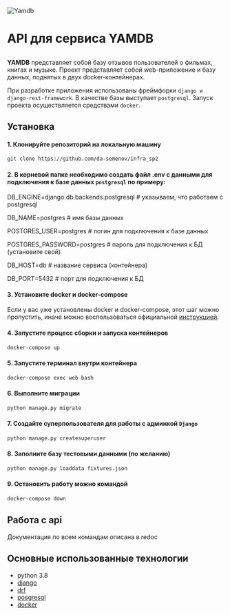 ![Yamdb](https://github.com/da-semenov/yamdb_final/workflows/yamdb_workflow/badge.svg)

# API для сервиса YAMDB
## 
**YAMDB**  представляет собой базу отзывов пользователей о фильмах, книгах и музыке.
Проект представляет собой web-приложение и базу данных, поднятых в двух docker-контейнерах.

При разработке приложения использованы фреймфорки ```django и django-rest-framework```. В качестве базы выступает ```postgresql```.
Запуск проекта осуществляется средствами ```docker```.

## Установка

#### 1. Клонируйте репозиторий на локальную машину
```bash
git clone https://github.com/da-semenov/infra_sp2
```

#### 2. В корневой папке необходимо создать файл .env с данными для подключения к базе данных ```postgresql``` по примеру:
DB_ENGINE=django.db.backends.postgresql # указываем, что работаем с postgresql

DB_NAME=postgres # имя базы данных

POSTGRES_USER=postgres # логин для подключения к базе данных

POSTGRES_PASSWORD=postgres # пароль для подключения к БД (установите свой)

DB_HOST=db # название сервиса (контейнера)

DB_PORT=5432 # порт для подключения к БД

#### 3. Установите docker и docker-compose

Если у вас уже установлены docker и docker-compose, этот шаг можно пропустить, иначе можно воспользоваться официальной [инструкцией](https://docs.docker.com/engine/install/).

#### 4. Запустите процесс сборки и запуска контейнеров
```bash
docker-compose up
```

#### 5. Запустите терминал внутри контейнера
```bash
docker-compose exec web bash
```

#### 6. Выполните миграции
```bash
python manage.py migrate
```

#### 7. Создайте суперпользователя для работы с админкой ```Django```
```bash
python manage.py createsuperuser
```

#### 8. Заполните базу тестовыми данными (по желанию)
```bash
python manage.py loaddata fixtures.json
```

#### 9. Остановить работу можно командой
```bash
docker-compose down
```

## Работа с api
Документация по всем командам описана в redoc

## Основные использованные технологии
* python 3.8
* [django](https://www.djangoproject.com/)
* [drf](https://www.django-rest-framework.org/)
* [posgresql](https://www.postgresql.org/)
* [docker](https://www.docker.com/)
